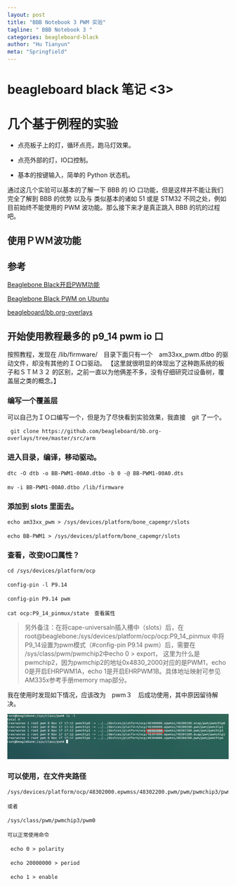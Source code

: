 ```yaml
---
layout: post
title: "BBB Notebook 3 PWM 实验"
tagline: " BBB Notebook 3 "
categories: beagleboard-black
author: "Hu Tianyun"
meta: "Springfield"
---
```


# beagleboard black 笔记 <3>

# 几个基于例程的实验

* 点亮板子上的灯，循环点亮，跑马灯效果。

* 点亮外部的灯，IO口控制。

* 基本的按键输入，简单的 Python 状态机。

通过这几个实验可以基本的了解一下 BBB 的 IO 口功能，但是这样并不能让我们完全了解到 BBB 的优势 以及与 类似基本的诸如 51 或是 STM32 不同之处，例如目前始终不能使用的 PWM 波功能。那么接下来才是真正跳入 BBB 的坑的过程吧。


## 使用ＰＷＭ波功能
## 参考
[Beaglebone Black开启PWM功能](http://blog.sina.com.cn/s/blog_7880d3350102wz2b.html)

[Beaglebone Black PWM on Ubuntu](https://www.teachmemicro.com/beaglebone-black-pwm-ubuntu-device-tree/)

[beagleboard/bb.org-overlays](https://github.com/beagleboard/bb.org-overlays/)

## 开始使用教程最多的 p9_14 pwm io 口
按照教程，发现在 /lib/firmware/　目录下面只有一个　am33xx_pwm.dtbo 的驱动文件，却没有其他的ＩＯ口驱动。
【这里就很明显的体现出了这种跑系统的板子和ＳＴＭ３２ 的区别，之前一直以为他俩差不多，没有仔细研究过设备树，覆盖层之类的概念。】

### 编写一个覆盖层
 可以自己为ＩＯ口编写一个，但是为了尽快看到实验效果，我直接　git 了一个。

	 git clone https://github.com/beagleboard/bb.org-overlays/tree/master/src/arm

### 进入目录，编译，移动驱动。

	dtc -O dtb -o BB-PWM1-00A0.dtbo -b 0 -@ BB-PWM1-00A0.dts

	mv -i BB-PWM1-00A0.dtbo /lib/firmware

### 添加到 slots 里面去。

 	echo am33xx_pwm > /sys/devices/platform/bone_capemgr/slots

	echo BB-PWM1 > /sys/devices/platform/bone_capemgr/slots

### 查看，改变IO口属性？
 
	cd /sys/devices/platform/ocp

	config-pin -l P9.14

	config-pin P9.14 pwm

	cat ocp:P9_14_pinmux/state　查看属性

> 另外备注：在将cape-universaln插入槽中（slots）后，在
root@beaglebone:/sys/devices/platform/ocp/ocp:P9_14_pinmux
中将P9_14设置为pwm模式（#config-pin P9.14 pwm）后，需要在
/sys/class/pwm/pwmchip2中echo 0 > export，
这里为什么是pwmchip2，因为pwmchip2的地址0x4830_2000对应的是PWM1，echo 0是开启EHRPWM1A，echo 1是开启EHRPWM1B。具体地址映射可参见AM335x参考手册memory map部分。

我在使用时发现如下情况，应该改为　pwm３　后成功使用，其中原因留待解决。

![pwm3img](/post_img/BBB-img/pwm3img.png  "pwm3img")

### 可以使用，在文件夹路径
 
	/sys/devices/platform/ocp/48302000.epwmss/48302200.pwm/pwm/pwmchip3/pwm0

	或者

	/sys/class/pwm/pwmchip3/pwm0

	可以正常使用命令

	 echo 0 > polarity 

	 echo 20000000 > period 

	 echo 1 > enable



